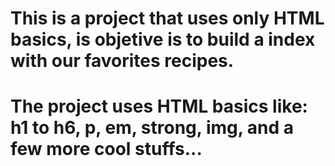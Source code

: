 # This is a project that uses only HTML basics, is objetive is to build a index with our favorites recipes.
# The project uses HTML basics like: h1 to h6, p, em, strong, img, and a few more cool stuffs...
